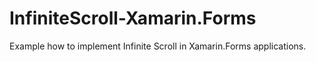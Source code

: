 # InfiniteScroll-Xamarin.Forms
Example how to implement Infinite Scroll in Xamarin.Forms applications.
